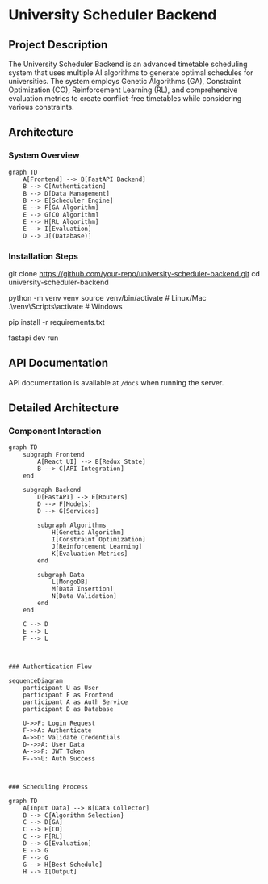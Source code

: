 # University Scheduler Backend

## Project Description
The University Scheduler Backend is an advanced timetable scheduling system that uses multiple AI algorithms to generate optimal schedules for universities. The system employs Genetic Algorithms (GA), Constraint Optimization (CO), Reinforcement Learning (RL), and comprehensive evaluation metrics to create conflict-free timetables while considering various constraints.

## Architecture

### System Overview 

```mermaid
graph TD
    A[Frontend] --> B[FastAPI Backend]
    B --> C[Authentication]
    B --> D[Data Management]
    B --> E[Scheduler Engine]
    E --> F[GA Algorithm]
    E --> G[CO Algorithm]
    E --> H[RL Algorithm]
    E --> I[Evaluation]
    D --> J[(Database)]

```

### Installation Steps  

git clone https://github.com/your-repo/university-scheduler-backend.git
cd university-scheduler-backend


python -m venv venv
source venv/bin/activate  # Linux/Mac
.\venv\Scripts\activate   # Windows


pip install -r requirements.txt

fastapi dev run


## API Documentation
API documentation is available at `/docs` when running the server.


## Detailed Architecture

### Component Interaction
```mermaid
graph TD
    subgraph Frontend
        A[React UI] --> B[Redux State]
        B --> C[API Integration]
    end
    
    subgraph Backend
        D[FastAPI] --> E[Routers]
        D --> F[Models]
        D --> G[Services]
        
        subgraph Algorithms
            H[Genetic Algorithm]
            I[Constraint Optimization]
            J[Reinforcement Learning]
            K[Evaluation Metrics]
        end
        
        subgraph Data
            L[MongoDB]
            M[Data Insertion]
            N[Data Validation]
        end
    end
    
    C --> D
    E --> L
    F --> L  



### Authentication Flow 

sequenceDiagram
    participant U as User
    participant F as Frontend
    participant A as Auth Service
    participant D as Database
    
    U->>F: Login Request
    F->>A: Authenticate
    A->>D: Validate Credentials
    D-->>A: User Data
    A-->>F: JWT Token
    F-->>U: Auth Success



### Scheduling Process

graph TD
    A[Input Data] --> B[Data Collector]
    B --> C{Algorithm Selection}
    C --> D[GA]
    C --> E[CO]
    C --> F[RL]
    D --> G[Evaluation]
    E --> G
    F --> G
    G --> H[Best Schedule]
    H --> I[Output]

